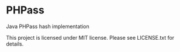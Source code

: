 PHPass
======

Java PHPass hash implementation

This project is licensed under MIT license. Please see LICENSE.txt for details.
